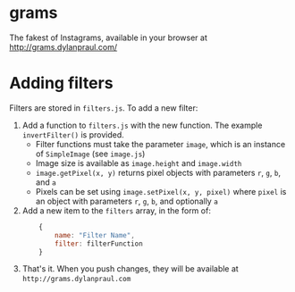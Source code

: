 # grams
The fakest of Instagrams, available in your browser at http://grams.dylanpraul.com/

# Adding filters
Filters are stored in `filters.js`. To add a new filter:

1. Add a function to `filters.js` with the new function. The example `invertFilter()` is provided.
    - Filter functions must take the parameter `image`, which is an instance of `SimpleImage` (see `image.js`)
    - Image size is available as `image.height` and `image.width`
    - `image.getPixel(x, y)` returns pixel objects with parameters `r`, `g`, `b`, and `a`
    - Pixels can be set using `image.setPixel(x, y, pixel)` where `pixel` is an object with parameters `r`, `g`, `b`, 
      and optionally `a`
2. Add a new item to the `filters` array, in the form of:
    ```javascript
        {
            name: "Filter Name",
            filter: filterFunction
        }
    ```
3. That's it. When you push changes, they will be available at `http://grams.dylanpraul.com`